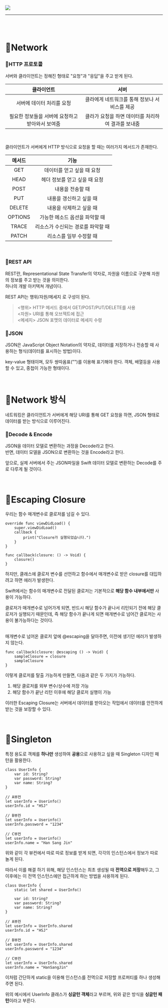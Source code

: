 <img src="https://user-images.githubusercontent.com/70688424/118404270-3cc3e280-b6ad-11eb-986f-e536f3386240.png">

<hr><br><br>

# :notebook_with_decorative_cover:Network

### 🎈HTTP 프로토콜
서버와 클라이언트는 정해진 형태로 "요청"과 "응답"을 주고 받게 된다.

|클라이언트|서버|
|:--------:|:--------:|
|서버에 데이터 처리를 요청|클라에게 네트워크를 통해 정보나 서비스를 제공|
|필요한 정보들을 서버에 요청하고 받아와서 보여줌|클라가 요청을 하면 데이터를 처리하여 결과를 보내줌|

<br>

클라이언트가 서버에게 HTTP 방식으로 요청을 할 때는 여러가지 메서드가 존재한다.

|메서드|기능|
|:--------:|:--------:|
|GET|데이터를 얻고 싶을 때 요청|
|HEAD|헤더 정보를 얻고 싶을 때 요청|
|POST|내용을 전송할 때|
|PUT|내용을 갱신하고 싶을 때|
|DELETE|내용을 삭제하고 싶을 때|
|OPTIONS|가능한 메소드 옵션을 파악할 때|
|TRACE|리소스가 수신되는 경로를 파악할 때|
|PATCH|리소스를 일부 수정할 때|

<br>

### 🎈REST API

REST란, Representational State Transfer의 약자로, 자원을 이름으로 구분해 자원의 정보를 주고 받는 것을 의미한다.<br>하나의 개발 아키텍쳐 개념이다.

REST API는 행위/자원/메세지 로 구성이 된다.
> <행위> HTTP 메서드 중에서 GET/POST/PUT/DELETE를 사용<br><자원> URI를 통해 오브젝트에 접근<br><메세지> JSON 포맷의 데이터로 메세지 수령

### 🎈JSON

JSON은 JavaScript Object Notation의 약자로, 데이터를 저장하거나 전송할 때 사용하는 형식(데이터를 표시하는 방법)이다.

key-value 형태이며, 모두 쌍따옴표("")를 이용해 표기해야 한다. 객체, 배열등을 사용할 수 있고, 중첩이 가능한 형태이다.

<br>

# :notebook_with_decorative_cover:Network 방식

네트워킹은 클라이언트가 서버에게 해당 URI를 통해 GET 요청을 하면, JSON 형태로 데이터를 받는 방식으로 이루어진다.

### 🎈Decode & Encode

JSON을 데이터 모델로 변환하는 과정을 Decode라고 한다.<br>반면, 데이터 모델을 JSON으로 변환하는 것을 Encode라고 한다.

앞으로, 실제 서버에서 주는 JSON파일을 Swift 데이터 모델로 변환하는 Decode를 주로 다루게 될 것이다.

<br>

# :notebook_with_decorative_cover:Escaping Closure

우리는 함수 매개변수로 클로저를 넘길 수 있다.

```
override func viewDidLoad() {
    super.viewDidLoad()
    callback {
        print("Closure가 실행되었습니다.")
    }
}

func callback(closure: () -> Void) {
    closure()
}
```

하지만, 클래스에 클로저 변수를 선언하고 함수에서 매개변수로 받은 closure를 대입하려고 하면 에러가 발생한다.

Swift에서는 함수의 매개변수로 전달된 클로저는 기본적으로 **해당 함수 내부에서만** 사용이 가능하다.

클로저가 매개변수로 넘어가게 되면, 반드시 해당 함수가 끝나서 리턴되기 전에 해당 클로저가 실행되기 때문인데, 즉 해당 함수가 끝나게 되면 매개변수로 넘어간 클로저는 사용이 불가능하다는 것이다.

<br>
매개변수로 넘어온 클로저 앞에 @escaping을 달아주면, 이전에 생기던 에러가 발생하지 않는다.

```
func callback(closure: @escaping () -> Void) {
    sampleClosure = closure
    sampleClosure
}
```

이렇게 클로저를 탈출 가능하게 만들면, 다음과 같은 두 가지가 가능하다.

1. 해당 클로저를 외부 변수/상수에 저장 가능
2. 해당 함수가 끝난 리턴 이후에 해당 클로저 실행이 가능

이러한 Escaping Closure는 서버에서 데이터를 받아오는 작업에서 데이터를 안전하게 받는 것을 보장할 수 있다.

<br>

# :notebook_with_decorative_cover:Singleton

특정 용도로 객체를 **하나만** 생성하여 **공용**으로 사용하고 싶을 때 Singleton 디자인 패턴을 활용한다.

```
class UserInfo {
    var id: String?
    var password: String?
    var name: String?
}

// A뷰컨
let userInfo = Userinfo()
userInfo.id = "HSJ"

// B뷰컨
let userInfo = Userinfo()
userInfo.password = "1234"

// C뷰컨
let userInfo = Userinfo()
userInfo.name = "Han Sang Jin"
```

위와 같이 각 뷰컨에서 따로 따로 정보를 받게 되면, 각각의 인스턴스에서 정보가 따로 놀게 된다.

따라서 이를 해결 하기 위해, 해당 인스턴스는 최초 생성될 때 **전역으로 저장**해두고, 그 이후에는 이 전역 인스턴스에만 접근하게 하는 방법을 사용하게 된다.

```
class UserInfo {
    static let shared = UserInfo()

    var id: String?
    var password: String?
    var name: String?
}

// A뷰컨
let userInfo = UserInfo.shared
userInfo.id = "HSJ"

// B뷰컨
let userInfo = UserInfo.shared
userInfo.password = "1234"

// C뷰컨
let userInfo = UserInfo.shared
userInfo.name = "HanSangJin"
```

이처럼 간단하게 static을 이용해 인스턴스를 전역으로 저장할 프로퍼티를 하나 생성해주면 된다.

위의 예시에서 UserInfo 클래스가 **싱글턴 객체**라고 부르며, 위와 같은 방식을 **싱글턴 패턴**이라고 부른다.